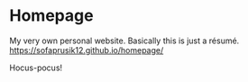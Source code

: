 # Homepage
My very own personal website. Basically this is just a résumé.
https://sofaprusik12.github.io/homepage/

Hocus-pocus!
